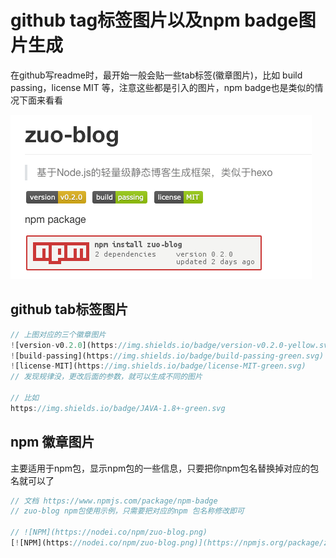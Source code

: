 
# github tag标签图片以及npm badge图片生成

在github写readme时，最开始一般会贴一些tab标签(徽章图片)，比如 build passing，license MIT 等，注意这些都是引入的图片，npm badge也是类似的情况下面来看看

![github_tab_img.png](../../../images/blog/web/github_tab_img.png)

## github tab标签图片
```js
// 上图对应的三个徽章图片
![version-v0.2.0](https://img.shields.io/badge/version-v0.2.0-yellow.svg) 
![build-passing](https://img.shields.io/badge/build-passing-green.svg) 
![license-MIT](https://img.shields.io/badge/license-MIT-green.svg) 
// 发现规律没，更改后面的参数，就可以生成不同的图片

// 比如
https://img.shields.io/badge/JAVA-1.8+-green.svg
```

## npm 徽章图片
主要适用于npm包，显示npm包的一些信息，只要把你npm包名替换掉对应的包名就可以了

```js
// 文档 https://www.npmjs.com/package/npm-badge
// zuo-blog npm包使用示例，只需要把对应的npm 包名称修改即可

// ![NPM](https://nodei.co/npm/zuo-blog.png)  
[![NPM](https://nodei.co/npm/zuo-blog.png)](https://npmjs.org/package/zuo-blog)
```